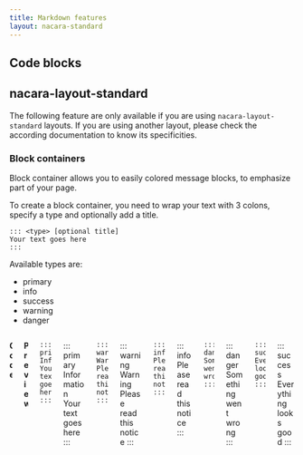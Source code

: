 ```yaml
---
title: Markdown features
layout: nacara-standard
---
```


## Code blocks

## nacara-layout-standard

The following feature are only available if you are using `nacara-layout-standard` layouts. If you are using another layout, please check the according documentation to know its specificities.

### Block containers

Block container allows you to easily colored message blocks, to emphasize part of your page.

To create a block container, you need to wrap your text with 3 colons, specify a type and optionally add a title.

```
::: <type> [optional title]
Your text goes here
:::
```

Available types are:

- primary
- info
- success
- warning
- danger

<div class="columns is-multiline is-mobile">
<div class="column is-6 has-text-centered">

**Code**

</div>
    <div class="column is-6 has-text-centered">

**Preview**

</div>
    <div class="column is-6">

```
::: primary Information
Your text goes here
:::
```

</div>
    <div class="column is-6">   

::: primary Information
Your text goes here
:::

</div>
    <div class="column is-6">

```
::: warning Warning
Please read this notice
:::
```

</div>
    <div class="column is-6">   

::: warning Warning
Please read this notice
:::

</div>
<div class="column is-6">

```
::: info
Please read this notice
:::
```

</div>
    <div class="column is-6">   

::: info 
Please read this notice
:::

</div>
<div class="column is-6">

```
::: danger
Something went wrong
:::
```

</div>
    <div class="column is-6">   

::: danger
Something went wrong
:::

</div>
<div class="column is-6">

```
::: success
Everything looks good
:::
```

</div>
    <div class="column is-6">   

::: success
Everything looks good
:::

</div>
</div>
